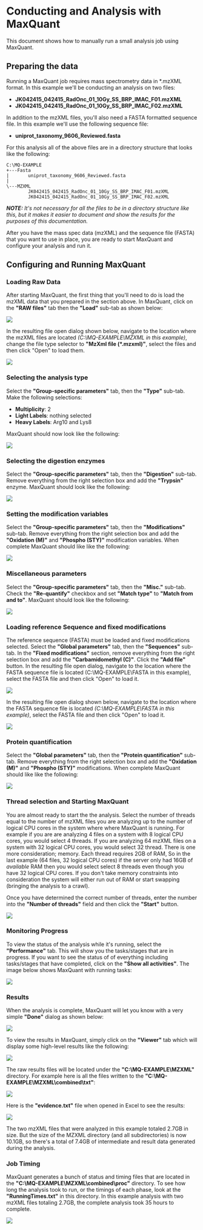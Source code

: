 # Conducting and Analysis with MaxQuant

This document shows how to manually run a small analysis job using MaxQuant.

## Preparing the data

Running a MaxQuant job requires mass spectrometry data in *.mzXML format. In this example we'll be conducting an analysis on two files:

* **JK042415_042415_RadOnc_01_10Gy_SS_BRP_IMAC_F01.mzXML**
* **JK042415_042415_RadOnc_01_10Gy_SS_BRP_IMAC_F02.mzXML**

In addition to the mzXML files, you'll also need a FASTA formatted sequence file. In this example we'll use the following sequence file:

* **uniprot_taxonomy_9606_Reviewed.fasta**

For this analysis all of the above files are in a directory structure that looks like the following:

```
C:\MQ-EXAMPLE
+---Fasta
|       uniprot_taxonomy_9606_Reviewed.fasta
|
\---MZXML
        JK042415_042415_RadOnc_01_10Gy_SS_BRP_IMAC_F01.mzXML
        JK042415_042415_RadOnc_01_10Gy_SS_BRP_IMAC_F02.mzXML
```

***NOTE:*** *It's not necessary for all the files to be in a directory structure like this, but it makes it easier to document and show the results for the purposes of this documentation.*    

After you have the mass spec data (mzXML) and the sequence file (FASTA) that you want to use in place, you are ready to start MaxQuant and configure your analysis and run it.


## Configuring and Running MaxQuant

### Loading Raw Data

After starting MaxQuant, the first thing that you'll need to do is load the mzXML data that you prepared in the section above. In MaxQuant, click on the **"RAW files"** tab then the **"Load"** sub-tab as shown below:

![](/docs/RunningMaxQuant/maxquant-open.png)

In the resulting file open dialog shown below, navigate to the location where the mzXML files are located *(C:\MQ-EXAMPLE\MZXML in this example)*, change the file type selector to **"MzXml file (*.mzxml)"**, select the files and then click "Open" to load them.

![](/docs/RunningMaxQuant/maxquant-load-mzxml.png)


### Selecting the analysis type 

Select the **"Group-specific parameters"** tab, then the **"Type"** sub-tab. Make the following selections:

- **Multiplicity**: 2
- **Light Labels**: nothing selected
- **Heavy Labels**: Arg10 and Lys8

MaxQuant should now look like the following:
 
![](/docs/RunningMaxQuant/maxquant-type.png)


### Selecting the digestion enzymes

Select the **"Group-specific parameters"** tab, then the **"Digestion"** sub-tab. Remove everything from the right selection box and add the **"Trypsin"** enzyme. MaxQuant should look like the following:

![](/docs/RunningMaxQuant/maxquant-digestion.png)


### Setting the modification variables

Select the **"Group-specific parameters"** tab, then the **"Modifications"** sub-tab.  Remove everything from the right selection box and add the **"Oxidation (M)"** and **"Phospho (STY)"** modification variables. When complete MaxQuant should like like the following:
  
![](/docs/RunningMaxQuant/maxquant-modifications.png)


### Miscellaneous parameters

Select the **"Group-specific parameters"** tab, then the **"Misc."** sub-tab. Check the **"Re-quantify"** checkbox and set **"Match type"** to **"Match from and to"**. MaxQuant should look like the following:

![](/docs/RunningMaxQuant/maxquant-misc.png)


### Loading reference Sequence and fixed modifications

The reference sequence (FASTA) must be loaded and fixed modifications selected. Select the **"Global parameters"** tab, then the **"Sequences"** sub-tab. In the **"Fixed modifications"** section, remove everything from the right selection box and add the **"Carbamidomethyl (C)"**. Click the **"Add file"** button. In the resulting file open dialog, navigate to the location where the FASTA sequence file is located (C:\MQ-EXAMPLE\FASTA in this example), select the FASTA file and then click "Open" to load it.

![](/docs/RunningMaxQuant/maxquant-seq-loaded.png)

In the resulting file open dialog shown below, navigate to the location where the FASTA sequence file is located *(C:\MQ-EXAMPLE\FASTA in this example)*, select the FASTA file and then click "Open" to load it.

![](/docs/RunningMaxQuant/maxquant-load-seq.png)


### Protein quantification

Select the **"Global parameters"** tab, then the **"Protein quantification"** sub-tab. Remove everything from the right selection box and add the **"Oxidation (M)"** and **"Phospho (STY)"** modifications. When complete MaxQuant should like like the following:

![](/docs/RunningMaxQuant/maxquant-protein-quant.png)


### Thread selection and Starting MaxQuant

You are almost ready to start the the analysis. Select the number of threads equal to the number of mzXML files you are analyzing up to the number of logical CPU cores in the system where where MaxQuant is running. For example if you are are analyzing 4 files on a system with 8 logical CPU cores, you would select 4 threads. If you are analyzing 64 mzXML files on a system with 32 logical CPU cores, you would select 32 thread. There is one more consideration; memory. Each thread requires 2GB of RAM, So in the last example (64 files, 32 logical CPU cores) if the server only had 16GB of *available* RAM then you would select select 8 threads even though you have 32 logical CPU cores. If you don't take memory constraints into consideration the system will either run out of RAM or start swapping (bringing the analysis to a crawl).

Once you have determined the correct number of threads, enter the number into the **"Number of threads"** field and then click the **"Start"** button.     
 
![](/docs/RunningMaxQuant/maxquant-threads-start.png)


### Monitoring Progress

To view the status of the analysis while it's running, select the **"Performance"** tab. This will show you the tasks/stages that are in progress. If you want to see the status of of everything including tasks/stages that have completed, click on the **"Show all activities"**. The image below shows MaxQuant with running tasks: 

![](/docs/RunningMaxQuant/maxquant-running.png)


### Results 

When the analysis is complete, MaxQuant will let you know with a very simple **"Done"** dialog as shown below: 

![](/docs/RunningMaxQuant/Maxquant-done-with-dialog.png)

To view the results in MaxQuant, simply click on the **"Viewer"** tab which will display some high-level results like the following:

![](/docs/RunningMaxQuant/Maxquant-view-results.png)

The raw results files will be located under the **"C:\MQ-EXAMPLE\MZXML\"** directory. For example here is all the files written to the **"C:\MQ-EXAMPLE\MZXML\combined\txt"**: 

![](/docs/RunningMaxQuant/Maxquant-result-files.png)

Here is the **"evidence.txt"** file when opened in Excel to see the results:

![](/docs/RunningMaxQuant/results-excel.png)

The two mzXML files that were analyzed in this example totaled 2.7GB in size. But the size of the MZXML directory (and all subdirectories) is now 10.1GB, so there's a total of 7.4GB of intermediate and result data generated during the analysis.

### Job Timing 

MaxQuant generates a bunch of status and timing files that are located in the **"C:\MQ-EXAMPLE\MZXML\combined\proc"** directory. To see how long the analysis took to run, or the timings of each phase, look at the **"RunningTimes.txt"** in this directory. In this example analysis with two mzXML files totaling 2.7GB, the complete analysis took 35 hours to complete. 

![](/docs/RunningMaxQuant/Maxquant-status-n-timing-files.png)




